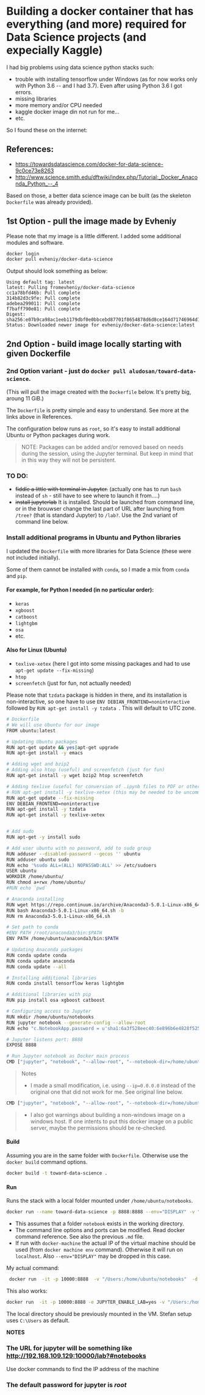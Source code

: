 # Building a docker container that has everything (and more) required for Data Science projects (and expecially Kaggle)

I had big problems using data science python stacks such:
- trouble with installing tensorflow under Windows (as for now works only with Python 3.6 -- and I had 3.7). Even after using Python 3.6 I got errors.
- missing libraries
- more memory and/or CPU needed
- kaggle docker image din not run for me...
- etc.

So I found these on the internet:
## References:
* https://towardsdatascience.com/docker-for-data-science-9c0ce73e8263
* http://www.science.smith.edu/dftwiki/index.php/Tutorial:_Docker_Anaconda_Python_--_4

Based on those, a better data science image can be built (as the skeleton `Dockerfile` was already provided).


## 1st Option - pull the image made by Evheniy
Please note that my image is a little different. I added some additional modules and software.

```bash
docker login
docker pull evheniy/docker-data-science
```
Output should look something as below:
```
Using default tag: latest
latest: Pulling fromevheniy/docker-data-science
cc1a78bfd46b: Pull complete 
314b82d3c9fe: Pull complete 
adebea299011: Pull complete 
f7baff790e81: Pull complete 
Digest: sha256:e07b9ca98ac1eeb1179dbf0e0bbcebd87701f8654878d6d8ce164d71746964d1
Status: Downloaded newer image for evheniy/docker-data-science:latest

```
## 2nd Option - build image locally starting with given Dockerfile
### 2nd Option variant - just do `docker pull aludosan/toward-data-science`. 
(This will pull the image created with the `Dockerfile` below. It's pretty big, aroung 11 GiB.)

The `Dockerfile` is pretty simple and easy to understand. See more at the links above in References.

The configuration below runs as `root`, so it's easy to install additional Ubuntu or Python packages during work.

> NOTE: Packages can be added and/or removed based on needs during the session, using the Jupyter terminal. But keep in mind that in this way they will not be persistent.

### TO DO:
* ~~fiddle a little with terminal in Jupyter.~~ (actually one has to run `bash` instead of `sh` - still have to see where to launch it from....)
* ~~install jupyterlab~~ It is installed. Should be launched from command line, or in the brouwser change the last part of URL after launching from `/tree?` (that is standard Jupyter) to `/lab?`. Use the 2nd variant of command line below.

### Install additional programs in Ubuntu and Python libraries 
I updated the `Dockerfile` with more libraries for Data Science (these were not included initially).

Some of them cannot be installed with `conda`, so I made a mix from `conda` and `pip`.

#### For example, for Python I needed (in no particular order):
* `keras`
* `xgboost`
* `catboost`
* `lightgbm`
* `osa`
* etc.

#### Also for Linux (Ubuntu)
* `texlive-xetex` (here I got into some missing packages and had to use `apt-get update --fix-missing`)
* `htop`
* `screenfetch` (just for fun, not actually needed)

Please note that `tzdata` package is hidden in there, and its installation is non-interactive, so one have to use `ENV DEBIAN_FRONTEND=noninteractive` followed by `RUN apt-get install -y tzdata `. This will default to UTC zone.


```bash
# Dockerfile
# We will use Ubuntu for our image
FROM ubuntu:latest

# Updating Ubuntu packages
RUN apt-get update && yes|apt-get upgrade
RUN apt-get install -y emacs

# Adding wget and bzip2
# Adding also htop (useful) and screenfetch (just for fun)
RUN apt-get install -y wget bzip2 htop screenfetch

# Adding texlive (useful for conversion of .ipynb files to PDF or other formats)
# RUN apt-get install -y texlive-xetex (this may be needed to be uncommented and run twice)
RUN apt-get update --fix-missing
ENV DEBIAN_FRONTEND=noninteractive 
RUN apt-get install -y tzdata 
RUN apt-get install -y texlive-xetex


# Add sudo
RUN apt-get -y install sudo

# Add user ubuntu with no password, add to sudo group
RUN adduser --disabled-password --gecos '' ubuntu
RUN adduser ubuntu sudo
RUN echo '%sudo ALL=(ALL) NOPASSWD:ALL' >> /etc/sudoers
USER ubuntu
WORKDIR /home/ubuntu/
RUN chmod a+rwx /home/ubuntu/
#RUN echo `pwd`

# Anaconda installing
RUN wget https://repo.continuum.io/archive/Anaconda3-5.0.1-Linux-x86_64.sh
RUN bash Anaconda3-5.0.1-Linux-x86_64.sh -b
RUN rm Anaconda3-5.0.1-Linux-x86_64.sh

# Set path to conda
#ENV PATH /root/anaconda3/bin:$PATH
ENV PATH /home/ubuntu/anaconda3/bin:$PATH

# Updating Anaconda packages
RUN conda update conda
RUN conda update anaconda
RUN conda update --all

# Installing additional libraries
RUN conda install tensorflow keras lightgbm

# Additional libraries with pip
RUN pip install osa xgboost catboost

# Configuring access to Jupyter
RUN mkdir /home/ubuntu/notebooks
RUN jupyter notebook --generate-config --allow-root
RUN echo "c.NotebookApp.password = u'sha1:6a3f528eec40:6e896b6e4828f525a6e20e5411cd1c8075d68619'" >> /home/ubuntu/.jupyter/jupyter_notebook_config.py

# Jupyter listens port: 8888
EXPOSE 8888

# Run Jupyter notebook as Docker main process
CMD ["jupyter", "notebook", "--allow-root", "--notebook-dir=/home/ubuntu/notebooks", "--ip=0.0.0.0", "--port=8888", "--no-browser"]
```
> Notes 
> - I made a small modification, i.e. using `--ip=0.0.0.0` instead of the original one that did not work for me. See original line below.
```bash
CMD ["jupyter", "notebook", "--allow-root", "--notebook-dir=/home/ubuntu/notebooks", "--ip='*'", "--port=8888", "--no-browser"]
```
> * I also got warnings about building a non-windows image on a windows host. If one intents to put this docker image on a public server, maybe the permissions should be re-checked.

#### Build
Assuming you are in the same folder with `Dockerfile`. Otherwise use the `docker build` command options.
```bash
docker build -t toward-data-science .
```

#### Run
Runs the stack with a local folder mounted under `/home/ubuntu/notebooks`.

```bash
docker run --name toward-data-science -p 8888:8888 --env="DISPLAY" -v "$PWD/notebooks:/home/ubuntu/notebooks" -d toward-data-science
```
* This assumes that a folder `notebook` exists in the working directory.
* The command line options and ports can be modified. Read docker command reference. See also the previous `.md` file.
* If run with `docker-machine` the actual IP of the virtual machine should be used (from `docker machine env` command). Otherwise it will run on `localhost`. Also `--env="DISPLAY"` may be dropped in this case.

My actual command:
```bash
 docker run  -it -p 10000:8888  -v "/Users:/home/ubuntu/notebooks"  -d toward-data-science
```
This also works:
```bash
docker run  -it -p 10000:8888 -e JUPYTER_ENABLE_LAB=yes -v "/Users:/home/ubuntu/notebooks"  -d toward-data-science
```

The local directory should be previously mounted in the VM. Stefan setup uses `C:\Users` as default.

**NOTES**

### The URL for jupyter will be something like http://192.168.109.129:10000/lab?#notebooks 
 
 Use docker commands to find the IP address of the machine

### The default password for jupyter is *root*



